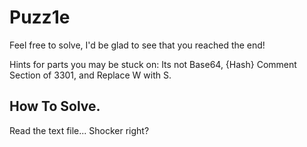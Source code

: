 # Puzz1e

Feel free to solve, I'd be glad to see that you reached the end!

Hints for parts you may be stuck on: Its not Base64, {Hash} Comment Section of 3301, and Replace W with S.

## How To Solve.

Read the text file... Shocker right?
